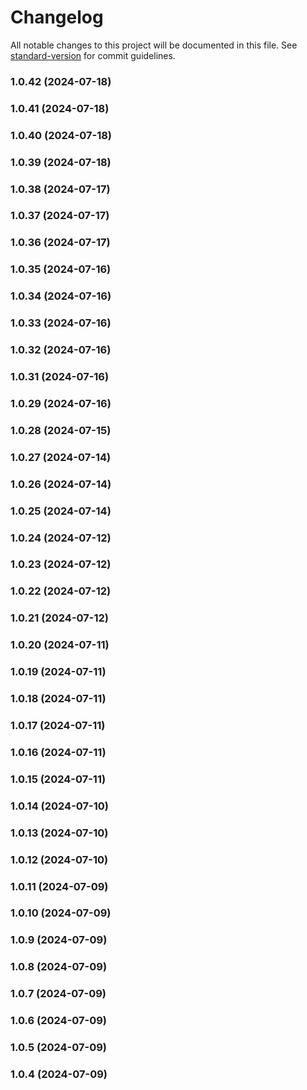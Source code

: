 # Changelog

All notable changes to this project will be documented in this file. See [standard-version](https://github.com/conventional-changelog/standard-version) for commit guidelines.

### 1.0.42 (2024-07-18)

### 1.0.41 (2024-07-18)

### 1.0.40 (2024-07-18)

### 1.0.39 (2024-07-18)

### 1.0.38 (2024-07-17)

### 1.0.37 (2024-07-17)

### 1.0.36 (2024-07-17)

### 1.0.35 (2024-07-16)

### 1.0.34 (2024-07-16)

### 1.0.33 (2024-07-16)

### 1.0.32 (2024-07-16)

### 1.0.31 (2024-07-16)

### 1.0.29 (2024-07-16)

### 1.0.28 (2024-07-15)

### 1.0.27 (2024-07-14)

### 1.0.26 (2024-07-14)

### 1.0.25 (2024-07-14)

### 1.0.24 (2024-07-12)

### 1.0.23 (2024-07-12)

### 1.0.22 (2024-07-12)

### 1.0.21 (2024-07-12)

### 1.0.20 (2024-07-11)

### 1.0.19 (2024-07-11)

### 1.0.18 (2024-07-11)

### 1.0.17 (2024-07-11)

### 1.0.16 (2024-07-11)

### 1.0.15 (2024-07-11)

### 1.0.14 (2024-07-10)

### 1.0.13 (2024-07-10)

### 1.0.12 (2024-07-10)

### 1.0.11 (2024-07-09)

### 1.0.10 (2024-07-09)

### 1.0.9 (2024-07-09)

### 1.0.8 (2024-07-09)

### 1.0.7 (2024-07-09)

### 1.0.6 (2024-07-09)

### 1.0.5 (2024-07-09)

### 1.0.4 (2024-07-09)
